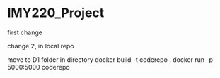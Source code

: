# IMY220_Project

first change

change 2, in local repo

move to D1 folder in directory
docker build -t coderepo .
docker run -p 5000:5000 coderepo